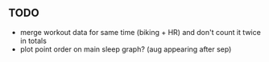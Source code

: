 ## TODO
- merge workout data for same time (biking + HR) and don't count it twice in totals
- plot point order on main sleep graph? (aug appearing after sep)
